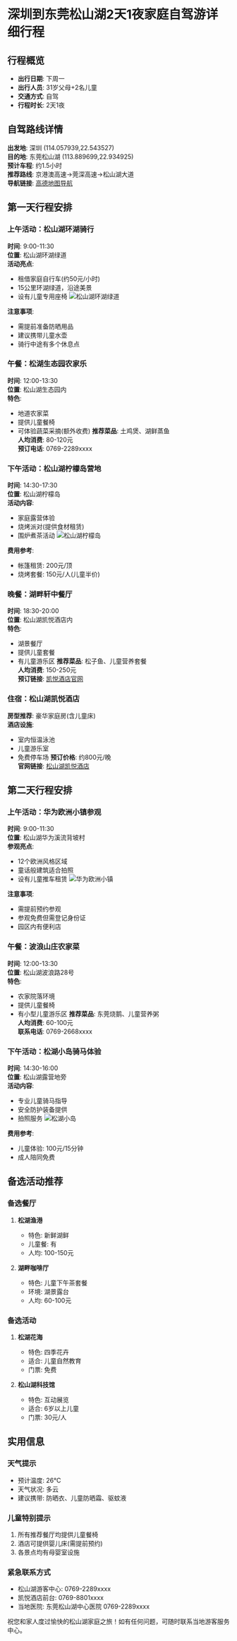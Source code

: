 # 深圳到东莞松山湖2天1夜家庭自驾游详细行程

## 行程概览
- **出行日期**: 下周一
- **出行人员**: 31岁父母+2名儿童
- **交通方式**: 自驾
- **行程时长**: 2天1夜

## 自驾路线详情
**出发地**: 深圳 (114.057939,22.543527)  
**目的地**: 东莞松山湖 (113.889699,22.934925)  
**预计车程**: 约1.5小时  
**推荐路线**: 京港澳高速→莞深高速→松山湖大道  
**导航链接**: [高德地图导航](https://www.amap.com/)

## 第一天行程安排

### 上午活动：松山湖环湖骑行
**时间**: 9:00-11:30  
**位置**: 松山湖环湖绿道  
**活动亮点**:
- 租借家庭自行车(约50元/小时)
- 15公里环湖绿道，沿途美景
- 设有儿童专用座椅
![松山湖环湖绿道](http://store.is.autonavi.com/showpic/c6028b855553e7b1a897ba9016682768)

**注意事项**:
- 需提前准备防晒用品
- 建议携带儿童水壶
- 骑行中途有多个休息点

### 午餐：松湖生态园农家乐
**时间**: 12:00-13:30  
**位置**: 松山湖生态园内  
**特色**:
- 地道农家菜
- 提供儿童餐椅
- 可体验蔬菜采摘(额外收费)
**推荐菜品**: 土鸡煲、湖鲜蒸鱼  
**人均消费**: 80-120元  
**预订电话**: 0769-2289xxxx

### 下午活动：松山湖柠檬岛营地
**时间**: 14:30-17:30  
**位置**: 松山湖柠檬岛  
**活动内容**:
- 家庭露营体验
- 烧烤派对(提供食材租赁)
- 围炉煮茶活动
![松山湖柠檬岛](http://store.is.autonavi.com/showpic/227d14e3436e48db66a6da50d1417514)

**费用参考**:
- 帐篷租赁: 200元/顶
- 烧烤套餐: 150元/人(儿童半价)

### 晚餐：湖畔轩中餐厅
**时间**: 18:30-20:00  
**位置**: 松山湖凯悦酒店内  
**特色**:
- 湖景餐厅
- 提供儿童套餐
- 有儿童游乐区
**推荐菜品**: 松子鱼、儿童营养套餐  
**人均消费**: 150-250元  
**预订链接**: [凯悦酒店官网](https://www.hyatt.com)

### 住宿：松山湖凯悦酒店
**房型推荐**: 豪华家庭房(含儿童床)  
**酒店设施**:
- 室内恒温泳池
- 儿童游乐室
- 免费停车场
**预订价格**: 约800元/晚  
**官网链接**: [松山湖凯悦酒店](https://www.hyatt.com)

## 第二天行程安排

### 上午活动：华为欧洲小镇参观
**时间**: 9:00-11:30  
**位置**: 松山湖华为溪流背坡村  
**参观亮点**:
- 12个欧洲风格区域
- 童话般建筑适合拍照
- 设有儿童推车租赁
![华为欧洲小镇](https://aos-comment.amap.com/B0FFJFG07Q/comment/7adcb71dde4f1ebb9b68308b566344d5_2048_2048_80.jpg)

**注意事项**:
- 需提前预约参观
- 参观免费但需登记身份证
- 园区内有便利店

### 午餐：波浪山庄农家菜
**时间**: 12:00-13:30  
**位置**: 松山湖波浪路28号  
**特色**:
- 农家院落环境
- 提供儿童餐椅
- 有小型儿童游乐区
**推荐菜品**: 东莞烧鹅、儿童营养粥  
**人均消费**: 60-100元  
**联系电话**: 0769-2668xxxx

### 下午活动：松湖小岛骑马体验
**时间**: 14:30-16:00  
**位置**: 松山湖露营地旁  
**活动内容**:
- 专业儿童骑马指导
- 安全防护装备提供
- 拍照服务
![松湖小岛](https://aos-comment.amap.com/B0I165X9ZK/comment/content_media_external_images_media_29184_ss__1728146931070_81160946.jpg)

**费用参考**:
- 儿童体验: 100元/15分钟
- 成人陪同免费

## 备选活动推荐

### 备选餐厅
1. **松湖渔港**
   - 特色: 新鲜湖鲜
   - 儿童餐: 有
   - 人均: 100-150元

2. **湖畔咖啡厅**
   - 特色: 儿童下午茶套餐
   - 环境: 湖景露台
   - 人均: 60-100元

### 备选活动
1. **松湖花海**
   - 特色: 四季花卉
   - 适合: 儿童自然教育
   - 门票: 免费

2. **松山湖科技馆**
   - 特色: 互动展览
   - 适合: 6岁以上儿童
   - 门票: 30元/人

## 实用信息

### 天气提示
- 预计温度: 26°C
- 天气状况: 多云
- 建议携带: 防晒衣、儿童防晒霜、驱蚊液

### 儿童特别提示
1. 所有推荐餐厅均提供儿童餐椅
2. 酒店可提供婴儿床(需提前预约)
3. 各景点均有母婴室设施

### 紧急联系方式
- 松山湖游客中心: 0769-2289xxxx
- 凯悦酒店前台: 0769-8801xxxx
- 当地医院: 东莞松山湖中心医院 0769-2289xxxx

祝您和家人度过愉快的松山湖家庭之旅！如有任何问题，可随时联系当地游客服务中心。